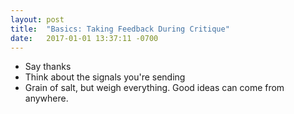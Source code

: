 ```yaml
---
layout: post
title:  "Basics: Taking Feedback During Critique"
date:   2017-01-01 13:37:11 -0700
---
```

* Say thanks
* Think about the signals you're sending
* Grain of salt, but weigh everything. Good ideas can come from anywhere.
